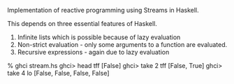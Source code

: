 Implementation of reactive programming using Streams in Haskell. 

This depends on three essential features of Haskell.

1. Infinite lists which is possible because of lazy evaluation
2. Non-strict evaluation - only some arguments to a function are evaluated.
3. Recursive expressions - again due to lazy evaluation

% ghci stream.hs
ghci> head tff
[False]
ghci> take 2 tff
[False, True]
ghci> take 4 lo
[False, False, False, False]
